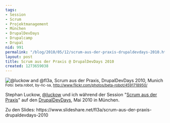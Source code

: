 ```yaml
---
tags:
- Session
- Scrum
- Projektmanagement
- München
- DrupalDevDays
- Drupalcamp
- Drupal
nid: 991
permalink: "/blog/2010/05/12/scrum-aus-der-praxis-drupaldevdays-2010.html"
layout: post
title: Scrum aus der Praxis @ DrupalDevDays 2010
created: 1273659038
---
```

<img src="/assets/imgs/2010-drupaldevdays-munich-luckow-fl3a-scrum-presentation." alt="@luckow and @fl3a, Scrum aus der Praxis, DrupalDevDays 2010, Munich" />
<small>Foto: beta.robot, by-nc-sa, <a href="http://www.flickr.com/photos/beta-robot/4591718950/">http://www.flickr.com/photos/beta-robot/4591718950/</a></small>
<p>
Stephan Luckow, <a href="http://twitter.com/luckow">@luckow</a>  und ich während der Session "<a href="http://www.drupal-dev-days.de/de/sessions/scrum-erste-schritte">Scrum aus der Praxis</a>" auf den <a href="http://www.drupal-dev-days.de" title="DrupalDevDays">DrupalDevDays</a>, Mai 2010 in München.
</p>
Zu den Slides: https://www.slideshare.net/fl3a/scrum-aus-der-praxis-drupaldevdays-2010
<!--break-->
